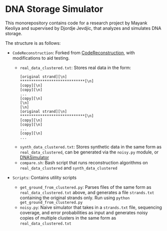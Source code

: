 # DNA Storage Simulator

This monorepository contains code for a research project by Mayank Keoliya and supervised by Djordje Jevdjic, that analyzes and simulates DNA storage. 

The structure is as follows:

- `CodeReconstruction`: Forked from [CodeReconstruction](https://github.com/omersabary/CodeReconstruction), with modifications to aid testing.
    - `real_data_clustered.txt`: Stores real data in the form:
        ```
        [original strand][\n]
        *****************************[\n]
        [copy][\n]
        [copy][\n]
        ...
        [copy][\n]
        [\n]
        [\n]
        [original strand][\n]
        *****************************[\n]
        [copy][\n]
        [copy][\n]
        ...
        [copy][\n]
        ...
        ```
    - `synth_data_clustered.txt`: Stores synthetic data in the same form as `real_data_clustered`, can be generated via the `noisy.py` module, or [DNASimulator](https://github.com/gadihh/DNASimulator)
    - `compare.sh`: Bash script that runs reconstruction algorithms on `real_data_clustered` and `synth_data_clustered` 

- `Scripts`: Contains utility scripts
    - `get_ground_from_clustered.py`: Parses files of the same form as `real_data_clustered.txt` above, and generates a file `strands.txt` containing the original strands only. Run using `python get_ground_from_clustered.py`
    - `noisy.py`: Naive simulator that takes in a `strands.txt` file, sequencing coverage, and error probabilities as input and generates noisy copies of multiple clusters in the same form as `real_data_clustered.txt` 